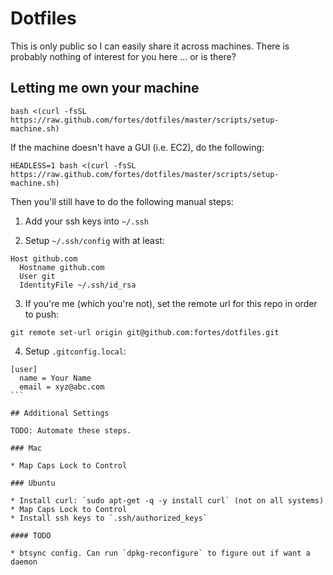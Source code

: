 # Dotfiles

This is only public so I can easily share it across machines. There is probably nothing of interest for you here ... or is there?

## Letting me own your machine

```
bash <(curl -fsSL https://raw.github.com/fortes/dotfiles/master/scripts/setup-machine.sh)
```

If the machine doesn't have a GUI (i.e. EC2), do the following:

```
HEADLESS=1 bash <(curl -fsSL https://raw.github.com/fortes/dotfiles/master/scripts/setup-machine.sh)
```

Then you'll still have to do the following manual steps:

1. Add your ssh keys into `~/.ssh`

2. Setup `~/.ssh/config` with at least:

  ```
  Host github.com
    Hostname github.com
    User git
    IdentityFile ~/.ssh/id_rsa
  ```

3. If you're me (which you're not), set the remote url for this repo in order to push:

  ```
  git remote set-url origin git@github.com:fortes/dotfiles.git
  ```

4. Setup `.gitconfig.local`:

  ````
  [user]
    name = Your Name
    email = xyz@abc.com
  ```

## Additional Settings

TODO: Automate these steps.

### Mac

* Map Caps Lock to Control

### Ubuntu

* Install curl: `sudo apt-get -q -y install curl` (not on all systems)
* Map Caps Lock to Control
* Install ssh keys to `.ssh/authorized_keys`

#### TODO

* btsync config. Can run `dpkg-reconfigure` to figure out if want a daemon
